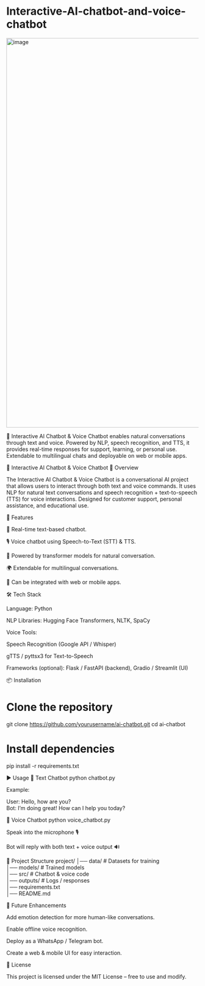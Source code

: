 # Interactive-AI-chatbot-and-voice-chatbot

<img width="1918" height="1017" alt="image" src="https://github.com/user-attachments/assets/a2abaea1-3730-4de9-bfde-595d10fb7fdf" />

🤖 Interactive AI Chatbot &amp; Voice Chatbot enables natural conversations through text and voice. Powered by NLP, speech recognition, and TTS, it provides real-time responses for support, learning, or personal use. Extendable to multilingual chats and deployable on web or mobile apps.

🤖 Interactive AI Chatbot & Voice Chatbot
📖 Overview

The Interactive AI Chatbot & Voice Chatbot is a conversational AI project that allows users to interact through both text and voice commands. It uses NLP for natural text conversations and speech recognition + text-to-speech (TTS) for voice interactions.
Designed for customer support, personal assistance, and educational use.

🚀 Features

💬 Real-time text-based chatbot.

🎙️ Voice chatbot using Speech-to-Text (STT) & TTS.

🧠 Powered by transformer models for natural conversation.

🌍 Extendable for multilingual conversations.

🔌 Can be integrated with web or mobile apps.

🛠️ Tech Stack

Language: Python

NLP Libraries: Hugging Face Transformers, NLTK, SpaCy

Voice Tools:

Speech Recognition (Google API / Whisper)

gTTS / pyttsx3 for Text-to-Speech

Frameworks (optional): Flask / FastAPI (backend), Gradio / Streamlit (UI)

📦 Installation
# Clone the repository
git clone https://github.com/yourusername/ai-chatbot.git
cd ai-chatbot

# Install dependencies
pip install -r requirements.txt

▶️ Usage
📝 Text Chatbot
python chatbot.py


Example:

User: Hello, how are you?  
Bot: I’m doing great! How can I help you today?  

🎤 Voice Chatbot
python voice_chatbot.py


Speak into the microphone 🎙️

Bot will reply with both text + voice output 🔊

📂 Project Structure
project/
│── data/              # Datasets for training  
│── models/            # Trained models  
│── src/               # Chatbot & voice code  
│── outputs/           # Logs / responses  
│── requirements.txt  
│── README.md  

🔮 Future Enhancements

Add emotion detection for more human-like conversations.

Enable offline voice recognition.

Deploy as a WhatsApp / Telegram bot.

Create a web & mobile UI for easy interaction.

📜 License

This project is licensed under the MIT License – free to use and modify.
